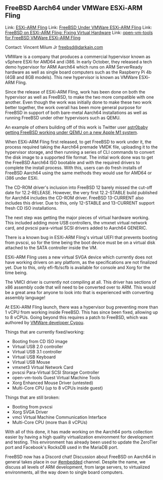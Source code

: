 ## FreeBSD Aarch64 under VMWare ESXi-ARM Fling ##

Link:	 [ESXi-ARM Fling](https://flings.vmware.com/esxi-arm-edition)
Link:	 [FreeBSD Under VMWare ESXi-ARM Fling](https://vincerants.com/freebsd-under-vmware-esxi-on-arm-fling/)
Link:	 [FreeBSD on ESXi-ARM Fling: Fixing Virtual Hardware](https://vincerants.com/freebsd-on-esxi-arm-fling-fixing-virtual-hardware/)
Link:	 [open-vm-tools for FreeBSD VMWare ESXi-ARM Fling](https://vincerants.com/open-vm-tools-on-freebsd-under-vmware-esxi-arm-fling/)

Contact:  Vincent Milum Jr <freebsd@darkain.com>

VMWare is a company that produces a commercial hypervisor known
as vSphere ESXi for AMD64 and i386. In early October, they
released a tech demo hypervisor for ARM Aarch64 which runs
on ARM ServerReady hardware as well as single board computers
such as the Raspberry Pi 4b (4GB and 8GB models). This new
hypervisor is known as VMWare ESXi-ARM Fling.

Since the release of ESXi-ARM Fling, work has been done on
both the hypervisor as well as FreeBSD, to make the two more
compatible with one another. Even though the work was
initially done to make these two work better together, the
work overall has been more general purpose for FreeBSD
in support of both bare-metal Aarch64 installations as well
as running FreeBSD under other hypervisors such as QEMU.

An example of others building off of this work is Twitter
user [astr0baby getting FreeBSD working under QEMU on a new
Apple M1 system](https://twitter.com/astr0baby/status/1343354762964717568).

When ESXi-ARM Fling first released, to get FreeBSD to work
under it, the process required taking the Aarch64 premade
VMDK file, uploading it to the hypervisor storage, and then
running a series of CLI commands to convert the disk image
to a supported file format. The initial work done was to
get the FreeBSD Aarch64 ISO bootable and with the required
drivers to complete the install process. With this, users
can do fresh installs of FreeBSD Aarch64 using the same
methods they would use for AMD64 or i386 under ESXi.

The CD-ROM driver's inclusion into FreeBSD 12 barely missed
the cut-off date for 12.2-RELEASE. However, the very first
12.2-STABLE build published for Aarch64 includes the CD-ROM
driver. FreeBSD 13-CURRENT also includes this driver. Due
to this, only 12-STABLE and 13-CURRENT support fresh CD ISO
installations.

The next step was getting the major pieces of virtual
hardware working. This included adding more USB controllers,
the vmxnet virtual network card, and pvscsi para-virtual
SCSI drivers added to Aarch64 GENERIC.

There is a known bug in ESXi-ARM Fling's virtual UEFI that
prevents booting from pvscsi, so for the time being the boot
device must be on a virtual disk attached to the SATA
controller inside the VM.

ESXi-ARM Fling uses a new virtual SVGA device which
currently does not have working drivers on any platform, as
the specifications are not finalized yet. Due to this, only
efi-fb/scfb is available for console and Xorg for the time
being.

The VMCI driver is currently not compiling at all. This
driver has sections of x86 assembly code that will need to be
converted over to ARM. This would be a great area for
anyone to look into that is experienced with converting assembly
language!

At ESXi-ARM Fling launch, there was a hypervisor bug
preventing more than 1 vCPU from working inside FreeBSD.
This has since been fixed, allowing up to 8 vCPUs. Going
beyond this requires a patch to FreeBSD, which was authored
by
[VMWare developer Cypou](https://github.com/freebsd/freebsd-src/compare/master...claplace:user/claplace/gicv3_mbi).


Things that are currently fixed/working:

  * Booting from CD ISO image
  * Virtual USB 2.0 controller
  * Virtual USB 3.1 controller
  * Virtual USB Keyboard
  * Virtual USB Mouse
  * vmxnet3 Virtual Network Card
  * pvscsi Para-Virtual SCSI Storage Controller
  * open-vm-tools Guest Virtual Machine Tools
  * Xorg Enhanced Mouse Driver (untested)
  * Multi-Core CPU (up to 8 vCPUs inside guest)

Things that are still broken:

  * Booting from pvscsi
  * Xorg SVGA Driver
  * vmci Virtual Machine Communication Interface
  * Multi-Core CPU (more than 8 vCPUs)


With all of this done, it has made working on the Aarch64 ports
collection easier by having a high quality virtualization
environment for development and testing. This environment
has already been used to update the ZeroTier port and
Facebook's RocksDB used in the MariaDB port.

FreeBSD now has a Discord chat! Discussion about FreeBSD
on Aarch64 in general takes place in our
[#embedded](https://discord.gg/KHtrpdqE4F) channel. Despite
the name, we discuss all levels of ARM development, from
large servers, to virtualized environments, all the way down
to single board computers.

